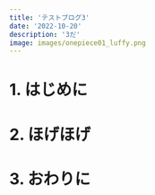 ```yaml
---
title: 'テストブログ3'
date: '2022-10-20'
description: '3だ'
image: images/onepiece01_luffy.png
---
```


# 1. はじめに

# 2. ほげほげ

# 3. おわりに
